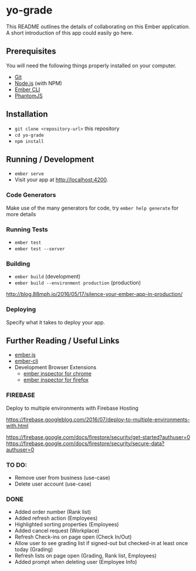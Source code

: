 # yo-grade

This README outlines the details of collaborating on this Ember application.
A short introduction of this app could easily go here.

## Prerequisites

You will need the following things properly installed on your computer.

* [Git](https://git-scm.com/)
* [Node.js](https://nodejs.org/) (with NPM)
* [Ember CLI](https://ember-cli.com/)
* [PhantomJS](http://phantomjs.org/)

## Installation

* `git clone <repository-url>` this repository
* `cd yo-grade`
* `npm install`

## Running / Development

* `ember serve`
* Visit your app at [http://localhost:4200](http://localhost:4200).

### Code Generators

Make use of the many generators for code, try `ember help generate` for more details

### Running Tests

* `ember test`
* `ember test --server`

### Building

* `ember build` (development)
* `ember build --environment production` (production)

http://blog.88mph.io/2016/05/17/silence-your-ember-app-in-production/

### Deploying

Specify what it takes to deploy your app.

## Further Reading / Useful Links

* [ember.js](http://emberjs.com/)
* [ember-cli](https://ember-cli.com/)
* Development Browser Extensions
  * [ember inspector for chrome](https://chrome.google.com/webstore/detail/ember-inspector/bmdblncegkenkacieihfhpjfppoconhi)
  * [ember inspector for firefox](https://addons.mozilla.org/en-US/firefox/addon/ember-inspector/)

### FIREBASE

Deploy to multiple environments with Firebase Hosting

https://firebase.googleblog.com/2016/07/deploy-to-multiple-environments-with.html

https://firebase.google.com/docs/firestore/security/get-started?authuser=0
https://firebase.google.com/docs/firestore/security/secure-data?authuser=0


### TO DO:

- Remove user from business (use-case)
- Delete user account (use-case)


### DONE

- Added order number (Rank list)
- Added refresh action (Employees)
- Highlighted sorting properties (Employees)
- Added cancel request (Workplace)
- Refresh Check-ins on page open (Check In/Out)
- Allow user to see grading list if signed-out but checked-in at least once today (Grading)
- Refresh lists on page open (Grading, Rank list, Employees)
- Added prompt when deleting user (Employee Info)
